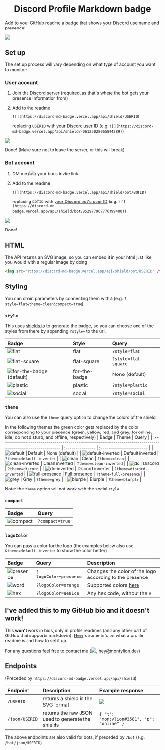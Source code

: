 <h1 style="text-align: center">Discord Profile Markdown badge</h1>

Add to your GitHub readme a badge that shows your Discord username and presence!

![](https://discord-md-badge.vercel.app/api/shield/bot/852977967776399400)

## Set up

The set up process will vary depending on what type of account you want to monitor:

### User account

1. Join the [Discord server](https://discord.gg/zkspfFwqDg) (required, as that's where the bot gets your presence information from)
2. Add to the readme

   `![](https://discord-md-badge.vercel.app/api/shield/USERID)`

   replacing `USERID` with [your Discord user ID](https://support.discord.com/hc/en-us/articles/206346498-Where-can-I-find-my-User-Server-Message-ID-) (e.g. `![](https://discord-md-badge.vercel.app/api/shield/406125028065804289)`)

![](https://discord-md-badge.vercel.app/api/shield/406125028065804289)

Done! (Make sure not to leave the server, or this will break)

### Bot account

1. DM me (![](https://discord-md-badge.vercel.app/api/shield/406125028065804289?style=flat&compact=true)) your bot's invite link
2. Add to the readme

   `![](https://discord-md-badge.vercel.app/api/shield/bot/BOTID)`

   replacing `BOTID` with [your Discord bot's user ID](https://support.discord.com/hc/en-us/articles/206346498-Where-can-I-find-my-User-Server-Message-ID-) (e.g. `![](https://discord-md-badge.vercel.app/api/shield/bot/852977967776399400)`)
   
![](https://discord-md-badge.vercel.app/api/shield/bot/852977967776399400)

Done!

## HTML

The API returns an SVG image, so you can embed it in your html just like you would with a regular image by doing

```html
<img src="https://discord-md-badge.vercel.app/api/shield/bot/USERID" />
```

## Styling

You can chain parameters by connecting them with `&` (e.g. `?style=flat&theme=clean&compact=true`).

### `style`

This uses [shields.io](https://shields.io) to generate the badge, so you can choose one of the styles from there by appending `?style=` to the url.

| Badge                                                                                                   | Style         | Query                |
| :------------------------------------------------------------------------------------------------------ | :------------ | :------------------- |
| ![flat](https://discord-md-badge.vercel.app/api/shield/bot/852977967776399400?style=flat)               | flat          | `?style=flat`        |
| ![flat-square](https://discord-md-badge.vercel.app/api/shield/bot/852977967776399400?style=flat-square) | flat-square   | `?style=flat-square` |
| ![for-the-badge (default)](https://discord-md-badge.vercel.app/api/shield/bot/852977967776399400)       | for-the-badge | None (default)       |
| ![plastic](https://discord-md-badge.vercel.app/api/shield/bot/852977967776399400?style=plastic)         | plastic       | `?style=plastic`     |
| ![social](https://discord-md-badge.vercel.app/api/shield/bot/852977967776399400?style=social)           | social        | `?style=social`      |

### `theme`

You can also use the `theme` query option to change the colors of the shield

In the following themes the green color gets replaced by the color corresponding to your presence (green, yellow, red, and grey, for online, idle, do not disturb, and offline, respectively)
| Badge | Theme | Query |
| :------------------------------------------------------------------------------------------------------------ | :--------------- | :------------------------ |
| ![default](https://discord-md-badge.vercel.app/api/shield/bot/852977967776399400) | Default | None (default) |
| ![default-inverted](https://discord-md-badge.vercel.app/api/shield/bot/852977967776399400?theme=default-inverted) | Default inverted | `?theme=default-inverted` |
| ![clean](https://discord-md-badge.vercel.app/api/shield/bot/852977967776399400?theme=clean) | Clean | `?theme=clean` |
| ![clean-inverted](https://discord-md-badge.vercel.app/api/shield/bot/852977967776399400?theme=clean-inverted) | Clean inverted | `?theme=clean-inverted` |
| ![dc](https://discord-md-badge.vercel.app/api/shield/bot/852977967776399400?theme=discord) | Discord | `?theme=discord` |
| ![dc-inverted](https://discord-md-badge.vercel.app/api/shield/bot/852977967776399400?theme=discord-inverted) | Discord inverted | `?theme=discord-inverted` |
| ![full-presence](https://discord-md-badge.vercel.app/api/shield/bot/852977967776399400?theme=full-presence) | Full presence | `?theme=full-presence` |
| ![grey](https://discord-md-badge.vercel.app/api/shield/bot/852977967776399400?theme=grey) | Grey | `?theme=grey` |
| ![blurple](https://discord-md-badge.vercel.app/api/shield/bot/852977967776399400?theme=blurple) | Blurple | `?theme=blurple` |

Note: the `theme` option will not work with the social `style`.

### `compact`

| Badge                                                                                          | Query           |
| :--------------------------------------------------------------------------------------------- | :-------------- |
| ![compact](https://discord-md-badge.vercel.app/api/shield/bot/852977967776399400?compact=true) | `?compact=true` |

### `logoColor`

You can pass a color for the logo (the examples below also use `&theme=default-inverted` to show the color better)

| Badge                                                                                                                        | Query                 | Description                                             |
| :--------------------------------------------------------------------------------------------------------------------------- | :-------------------- | :------------------------------------------------------ |
| ![presence](https://discord-md-badge.vercel.app/api/shield/bot/852977967776399400?logoColor=presence&theme=default-inverted) | `?logoColor=presence` | Changes the color of the logo according to the presence |
| ![word](https://discord-md-badge.vercel.app/api/shield/bot/852977967776399400?logoColor=orange&theme=default-inverted)       | `?logoColor=orange`   | Supported colors [here](https://shields.io/#colors)     |
| ![hex](https://discord-md-badge.vercel.app/api/shield/bot/852977967776399400?logoColor=ae81ce&theme=default-inverted)        | `?logoColor=ae81ce`   | Any hex code, without the `#`                           |

## I've added this to my GitHub bio and it doesn't work!
This __won't__ work in bios, only in profile readmes (and any other part of GitHub that supports markdown).
[Here](https://mansik16.medium.com/adding-a-readme-to-your-github-profile-2ec88bfedeb)'s some info on what a profile readme is and how to set it up.

For any questions feel free to contact me (![](https://discord-md-badge.vercel.app/api/shield/406125028065804289?style=flat&compact=true), [hey@montylion.dev](mailto:hey@montylion.dev))

## Endpoints

(Preceded by `https://discord-md-badge.vercel.app/api/shield`)

| Endpoint       | Description                                       | Example response                                                                  |
| :------------- | :------------------------------------------------ | :-------------------------------------------------------------------------------- |
| `/USERID`      | returns a shield in the SVG format                | ![](https://discord-md-badge.vercel.app/api/shield/852977967776399400?style=flat) |
| `/json/USERID` | returns the raw JSON used to generate the shields | `{ "t": "montylion#3581", "p": "online" }`                                        |

The above endpoints are also valid for bots, if preceded by `/bot` (e.g. `/bot/json/USERID`)

